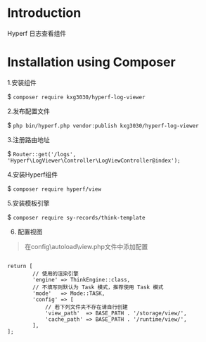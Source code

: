 # Introduction

Hyperf 日志查看组件

# Installation using Composer

1.安装组件

$ `composer require kxg3030/hyperf-log-viewer`

2.发布配置文件

$ `php bin/hyperf.php vendor:publish kxg3030/hyperf-log-viewer`

3.注册路由地址

$ `Router::get('/logs', 'Hyperf\LogViewer\Controller\LogViewController@index');`

4.安装Hyperf组件

$ `composer require hyperf/view`

5.安装模板引擎

$ `composer require sy-records/think-template`

6. 配置视图
> 在config\autoload\view.php文件中添加配置
```$xslt

return [
        // 使用的渲染引擎
        'engine' => ThinkEngine::class,
        // 不填写则默认为 Task 模式，推荐使用 Task 模式
        'mode'   => Mode::TASK,
        'config' => [
            // 若下列文件夹不存在请自行创建
            'view_path'  => BASE_PATH . '/storage/view/',
            'cache_path' => BASE_PATH . '/runtime/view/',
        ],
];
```
